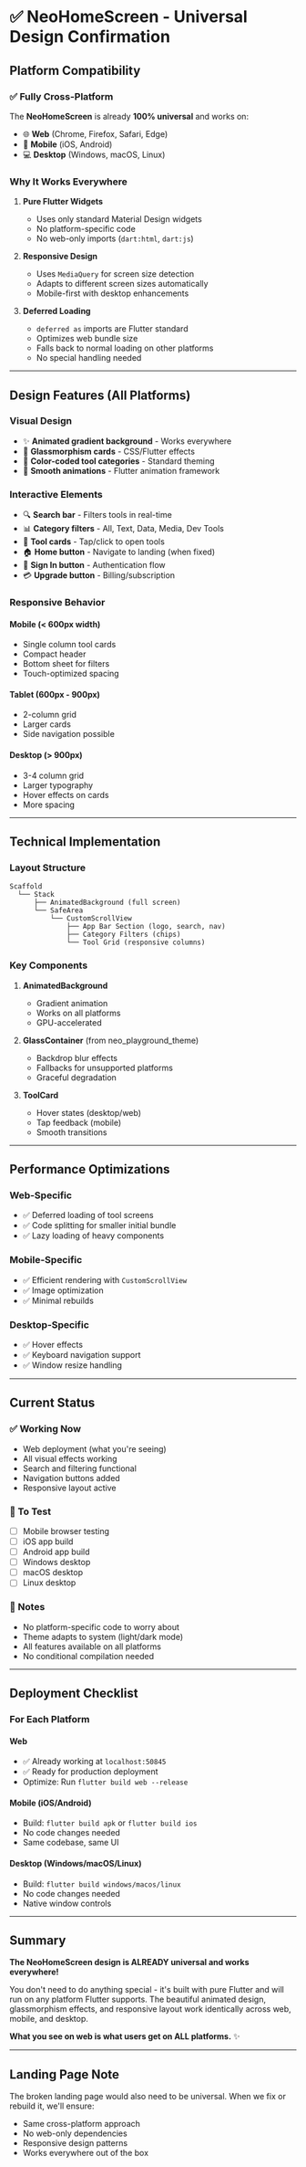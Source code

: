 # ✅ NeoHomeScreen - Universal Design Confirmation

## Platform Compatibility

### ✅ Fully Cross-Platform

The **NeoHomeScreen** is already **100% universal** and works on:

- 🌐 **Web** (Chrome, Firefox, Safari, Edge)
- 📱 **Mobile** (iOS, Android)
- 💻 **Desktop** (Windows, macOS, Linux)

### Why It Works Everywhere

1. **Pure Flutter Widgets**

   - Uses only standard Material Design widgets
   - No platform-specific code
   - No web-only imports (`dart:html`, `dart:js`)

2. **Responsive Design**

   - Uses `MediaQuery` for screen size detection
   - Adapts to different screen sizes automatically
   - Mobile-first with desktop enhancements

3. **Deferred Loading**
   - `deferred as` imports are Flutter standard
   - Optimizes web bundle size
   - Falls back to normal loading on other platforms
   - No special handling needed

---

## Design Features (All Platforms)

### Visual Design

- ✨ **Animated gradient background** - Works everywhere
- 🎨 **Glassmorphism cards** - CSS/Flutter effects
- 🌈 **Color-coded tool categories** - Standard theming
- 💫 **Smooth animations** - Flutter animation framework

### Interactive Elements

- 🔍 **Search bar** - Filters tools in real-time
- 📊 **Category filters** - All, Text, Data, Media, Dev Tools
- 🎯 **Tool cards** - Tap/click to open tools
- 🏠 **Home button** - Navigate to landing (when fixed)
- 🔐 **Sign In button** - Authentication flow
- 💳 **Upgrade button** - Billing/subscription

### Responsive Behavior

#### Mobile (< 600px width)

- Single column tool cards
- Compact header
- Bottom sheet for filters
- Touch-optimized spacing

#### Tablet (600px - 900px)

- 2-column grid
- Larger cards
- Side navigation possible

#### Desktop (> 900px)

- 3-4 column grid
- Larger typography
- Hover effects on cards
- More spacing

---

## Technical Implementation

### Layout Structure

```
Scaffold
  └── Stack
      ├── AnimatedBackground (full screen)
      └── SafeArea
          └── CustomScrollView
              ├── App Bar Section (logo, search, nav)
              ├── Category Filters (chips)
              └── Tool Grid (responsive columns)
```

### Key Components

1. **AnimatedBackground**

   - Gradient animation
   - Works on all platforms
   - GPU-accelerated

2. **GlassContainer** (from neo_playground_theme)

   - Backdrop blur effects
   - Fallbacks for unsupported platforms
   - Graceful degradation

3. **ToolCard**
   - Hover states (desktop/web)
   - Tap feedback (mobile)
   - Smooth transitions

---

## Performance Optimizations

### Web-Specific

- ✅ Deferred loading of tool screens
- ✅ Code splitting for smaller initial bundle
- ✅ Lazy loading of heavy components

### Mobile-Specific

- ✅ Efficient rendering with `CustomScrollView`
- ✅ Image optimization
- ✅ Minimal rebuilds

### Desktop-Specific

- ✅ Hover effects
- ✅ Keyboard navigation support
- ✅ Window resize handling

---

## Current Status

### ✅ Working Now

- Web deployment (what you're seeing)
- All visual effects working
- Search and filtering functional
- Navigation buttons added
- Responsive layout active

### 🔄 To Test

- [ ] Mobile browser testing
- [ ] iOS app build
- [ ] Android app build
- [ ] Windows desktop
- [ ] macOS desktop
- [ ] Linux desktop

### 📝 Notes

- No platform-specific code to worry about
- Theme adapts to system (light/dark mode)
- All features available on all platforms
- No conditional compilation needed

---

## Deployment Checklist

### For Each Platform

#### Web

- ✅ Already working at `localhost:50845`
- ✅ Ready for production deployment
- Optimize: Run `flutter build web --release`

#### Mobile (iOS/Android)

- Build: `flutter build apk` or `flutter build ios`
- No code changes needed
- Same codebase, same UI

#### Desktop (Windows/macOS/Linux)

- Build: `flutter build windows/macos/linux`
- No code changes needed
- Native window controls

---

## Summary

**The NeoHomeScreen design is ALREADY universal and works everywhere!**

You don't need to do anything special - it's built with pure Flutter and will run on any platform Flutter supports. The beautiful animated design, glassmorphism effects, and responsive layout work identically across web, mobile, and desktop.

**What you see on web is what users get on ALL platforms.** ✨

---

## Landing Page Note

The broken landing page would also need to be universal. When we fix or rebuild it, we'll ensure:

- Same cross-platform approach
- No web-only dependencies
- Responsive design patterns
- Works everywhere out of the box
